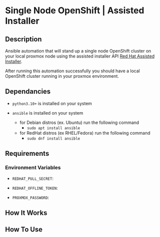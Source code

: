 # Single Node OpenShift | Assisted Installer

## Description

Ansible automation that will stand up a single node OpenShift cluster on your local proxmox node using the assisted installer API [Red Hat Assisted Installer](https://access.redhat.com/documentation/en-us/assisted_installer_for_openshift_container_platform/2022/html/assisted_installer_for_openshift_container_platform/installing-with-api#doc-wrapper). 

After running this automation successfully you should have a local OpenShift cluster running in your proxmox environment.

## Dependancies
- `python3.10+` is installed on your system

- `ansible` is installed on your system
    - for Debian distros (ex. Ubuntu) run the following command
        - `sudo apt install ansible` 
    - for RedHat distros (ex RHEL/Fedora) run the following command
        - `sudo dnf install ansible`


## Requirements

### Environment Variables

 - `REDHAT_PULL_SECRET`: 

 - `REDHAT_OFFLINE_TOKEN`: 

 - `PROXMOX_PASSWORD`: 


## How It Works




## How To Use





